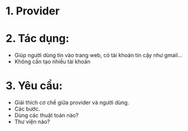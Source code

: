 # 1. Provider
# 2. Tác dụng:
- Giúp người dùng tin vào trang web, có tài khoản tin cậy như gmail...
- Không cần tạo nhiều tài khoản
# 3. Yêu cầu:
- Giải thích cơ chế giữa provider và người dùng.
- Các bước.
- Dùng các thuật toán nào?
- Thư viện nào?
